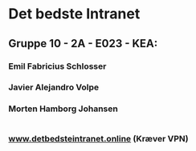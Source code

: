
# Det bedste Intranet

## Gruppe 10 - 2A - E023 - KEA:
### Emil Fabricius Schlosser
### Javier Alejandro Volpe
### Morten Hamborg Johansen
#
### www.detbedsteintranet.online (Kræver VPN) 
